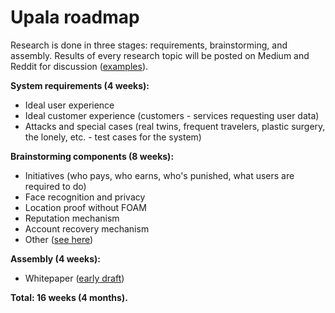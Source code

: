 # Upala roadmap

Research is done in three stages: requirements, brainstorming, and assembly. Results of every research topic will be posted on Medium and Reddit for discussion ([examples](https://airtable.com/shrNQ0VClgqBiHmkL)).

__System requirements (4 weeks):__
- Ideal user experience
- Ideal customer experience (customers - services requesting user data)
- Attacks and special cases (real twins, frequent travelers, plastic surgery, the lonely, etc. - test cases for the system)

__Brainstorming components (8 weeks):__
- Initiatives (who pays, who earns, who's punished, what users are required to do)
- Face recognition and privacy
- Location proof without FOAM
- Reputation mechanism
- Account recovery mechanism
- Other ([see here](https://airtable.com/shrNQ0VClgqBiHmkL))

__Assembly (4 weeks):__
- Whitepaper ([early draft](https://upala-docs.readthedocs.io/en/latest/index.html))

__Total: 16 weeks (4 months).__
